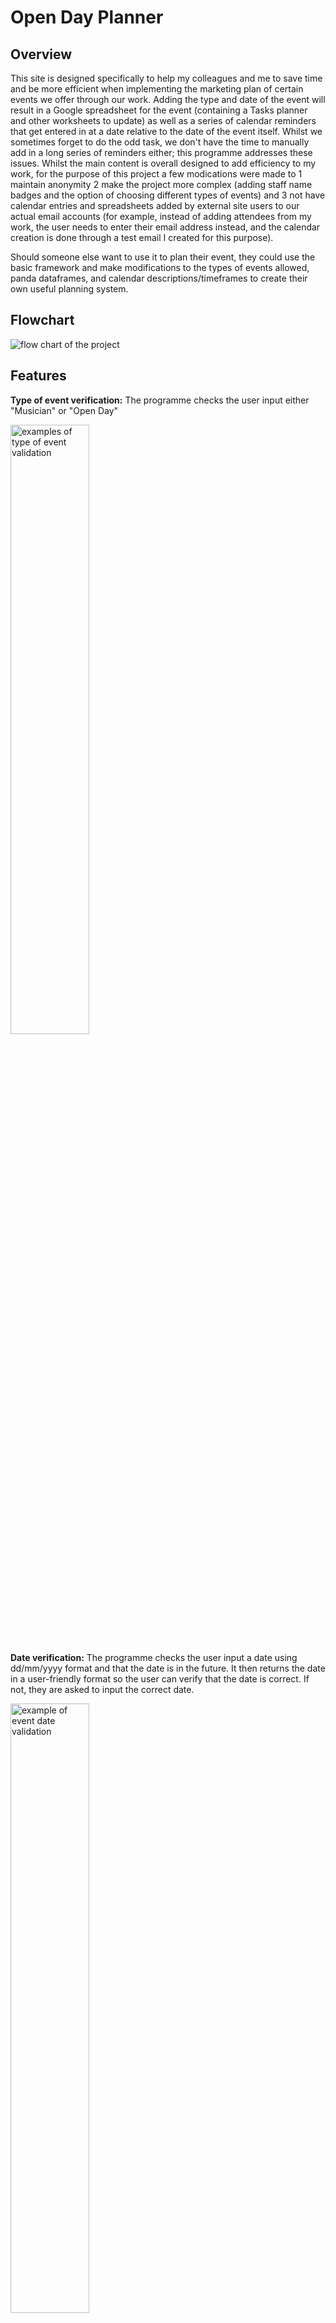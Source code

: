 # Open Day Planner

## Overview

This site is designed specifically to help my colleagues and me to save time and be more efficient when implementing the marketing plan of certain events we offer through our work. Adding the type and date of the event will result in a Google spreadsheet for the event (containing a Tasks planner and other worksheets to update) as well as a series of calendar reminders that get entered in at a date relative to the date of the event itself. Whilst we sometimes forget to do the odd task, we don't have the time to manually add in a long series of reminders either; this programme addresses these issues. Whilst the main content is overall designed to add efficiency to my work, for the purpose of this project a few modications were made to 1 maintain anonymity 2 make the project more complex (adding staff name badges and the option of choosing different types of events) and 3 not have calendar entries and spreadsheets added by external site users to our actual email accounts (for example, instead of adding attendees from my work, the user needs to enter their email address instead, and the calendar creation is done through a test email I created for this purpose).

Should someone else want to use it to plan their event, they could use the basic framework and make modifications to the types of events allowed, panda dataframes, and calendar descriptions/timeframes to create their own useful planning system.

## Flowchart

<img src="assets/readme-images/FlowChart-Planner.png" alt="flow chart of the project">


## Features

<strong>Type of event verification:</strong> The programme checks the user input either "Musician" or "Open Day"

<img src="assets/readme-images/event-validation.png" alt="examples of type of event validation" width="50%">

<strong>Date verification:</strong> The programme checks the user input a date using dd/mm/yyyy format and that the date is in the future. It then returns the date in a user-friendly format so the user can verify that the date is correct. If not, they are asked to input the correct date.

<img src="assets/readme-images/event-date-validation.png" alt="example of event date validation" width="50%">
<img src="assets/readme-images/check-event-date-validation.png" alt="example of event date validation with user friendly date" width="50%">
<img src="assets/readme-images/yes-no-validation-example.png" alt="example of event date validation (Y/N)" width="50%">

<strong>Email verification:</strong> The programme checks the user input a valid email address.

<img src="assets/readme-images/email-validation-one.png" alt="example of email validation" width="50%">
<img src="assets/readme-images/email-validation-two.png" alt="example of email validation" width="50%">

<strong>Spreadsheet creation:</strong> A Google spreadsheet is created to help plan the event based on the type of event the user input using the Panda dataframes for data.

<img src="assets/readme-images/spreadsheet-example.png" alt="examples of the created spreadsheets">

<strong>Name badges:</strong> The programme allows the user to add the information of any new staff who need badges into the system with the information populated as a new row in the Badges worksheet (Open Day event only).

<strong>Calendar reminders:</strong> The programme automatically creates a series of reminders to help the user to remember what they have to do at a particular date in relation to the date of the event. The reminders cannot be in the past or fall on a weekend.

<strong>Print reminders:</strong> The programme automatically creates a series of print statements to remind the user what they need to do now. They are done with a delay to make sure the user has a chance to read them.


## Testing

At each stage, I tested to ensure that each validation produced the expected result (e.g., intentionally adding dates in the past, wrong type of event, wrong email format, etc), either looping to ask the user for a correct input with the appropriate error or progressing the user through the programme if the input was correct. 

I checked to ensure the spreadsheets were in a clear, usable format with the cells labeled as expected and headers formatted.

I also went through the 'Problems' section of the console and the pycodestyle to ensure there were no errors. I found that it didn't like the \ character in the email validation. A search found that adding an 'r' before the string made the program ignore that character and pass the test. The 80 character line length also caused problems until a search found that an '\' at the end of the line would split the lines and make them still work.



### Validator Testing
<strong>pycodestyle (formerly called pep8)</strong>: No errors were returned when passing through the pycodestyle validator once the line spacing and escape character issues were resolved.


## Deployment
The site was deployed to Heroku. The steps to deploy are as follows:
<ol>
<li>Create a new app in Heroku</li>
<li>Add Config Vars for creds.json, credentials.json and Port 8000 </li>
<li>Add Buildpacks for python and nodejs (in that order)</li>
<li>Deploy by connecting to the Github repository</li>
<li>Set up automatic deploys</li>
</ol>
The live link can be found here <a href="https://open-day-planner.herokuapp.com/" target="new" aria-label="Open Day Planner in Heroku (opens in new window)">https://open-day-planner.herokuapp.com/</a>


## Credits

### Working with dates:
<ul><li><a href="https://theprogrammingexpert.com/check-if-string-is-date-in-python/#:~:text=To%20check%20if%20a%20string,string%20and%20a%20date%20format.&text=When%20working%20with%20strings%20in,date%20can%20be%20very%20useful" aria-label="The programming expert website (opens in a new window)" target="new">Programming Expert Website: checking input is a date in Python</a></li>

<li><a href="https://theprogrammingexpert.com/python-remove-time-from-datetime/#:~:text=To%20remove%20the%20time%20from,a%20date%20using%20date().&text=You%20can%20also%20use%20strftime,datetime%20object%20without%20the%20time" aria-label="The programming expert website (opens in a new window)" target="new">Programming Expert Website: removing time from Datetime</a></li>

<li><a href="https://stackoverflow.com/questions/7239315/cant-compare-datetime-datetime-to-datetime-date" aria-label="Stack Overflow website (opens in a new window)" target="new">Stack Overflow Website: comparing datetime-datetime to datetime-date</a></li>

<li><a href="https://docs.python.org/3/library/datetime.html#datetime.datetime.weekday" aria-label="Python.org website (opens in a new window)" target="new">Python.org: getting weekday from date</a></li>
</ul>

### Email validation:
<ul><li><a href="https://www.tutorialspoint.com/python-program-to-validate-email-address" aria-label="Tutorials Point website (opens in a new window)" target="new">Tutorials Point Website: validating email address</a> <em>(this produces an error in pycodestyle)</em></li>

<li><a href="https://www.includehelp.com/python/ignoring-escape-sequences-in-the-string.aspx#:~:text=To%20ignoring%20escape%20sequences%20in,%22r%22%20before%20the%20string." aria-label="Include Help website (opens in a new window)" target="new">Include Help website: how to ignore escape character in a string</a> <em>(this fixes error in pycodestyle from above)</em></li>
</ul>

### Working with Google Sheets and Pandas
<ul><li><a href="https://medium.com/@jb.ranchana/write-and-append-dataframes-to-google-sheets-in-python-f62479460cf0" aria-label="Medium website (opens in a new window)" target="new">Medium Website: append dataframes to Google Sheets</a></li>

<li>Love Sandwiches Github Project: Credentials Code</a></li>

<li><a href="https://github.com/robin900/gspread-formatting" aria-label="Github website (opens in a new window)" target="new">Github (robin900): formatting Google spreadsheet through Python</a></li>

<li><a href="https://www.digitalocean.com/community/tutorials/update-rows-and-columns-python-pandas" aria-label="Digital Ocean website (opens in a new window)" target="new">Digital Ocean: updating rows and columns using pandas</a></li>

<li><a href="https://docs.gspread.org/en/latest/user-guide.html" aria-label="Gspread Userguide website (opens in a new window)" target="new">Gspread User Guide: general reference for using gspread</a></li>
</ul>

### Working with Google Calendar API
<ul><li><a href="https://developers.google.com/calendar/api/v3/reference/events/insert" aria-label="Google Developers Website (opens in a new window)" target="new">Google Developers Website: inserting events</a></li>

<li><a href="https://developers.google.com/workspace/guides/configure-oauth-consent" aria-label="Google Developers Website (opens in a new window)" target="new">Google Developers Website: Oauth Consent</a></li>
</ul>

### Working with Asyncio
<ul><li><a href="https://docs.python.org/3/library/asyncio.html" aria-label="Python.org Website (opens in a new window)" target="new">Python.org: asyncio</a></li></ul>

## Python Libraries Used

<ul><li><strong>datetime, date, timedelta: </strong>Enables users to check an input was a valid date, find the date/time now, add/subtract units of time from a date</li>
<li><strong>re: </strong>Enables the program to check whether a string was a valid email address</li>
<li><strong>asyncio: </strong>Enables the programme to add a pause inbetween print statements</li>
<li><strong>gspread: </strong>Enables the programme to link to Google Sheets</li>
<li><strong>google.oauth2.service_account import Credentials: </strong> Enables the programme to link to Google Calendar</li>
<li><strong>pandas as pd: </strong> Enables the creation of dataframes</li>
<li><strong>from gspread_dataframe import set_with_dataframe: </strong>Enables user to add panda dataframes to the Google Sheet</li>
<li><strong>from gspread_formatting import *: </strong>Enables users to specify formatting for their Google Sheets within Python</li></ul>


